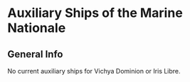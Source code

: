 # Auxiliary Ships of the Marine Nationale

## General Info

No current auxiliary ships for Vichya Dominion or Iris Libre.